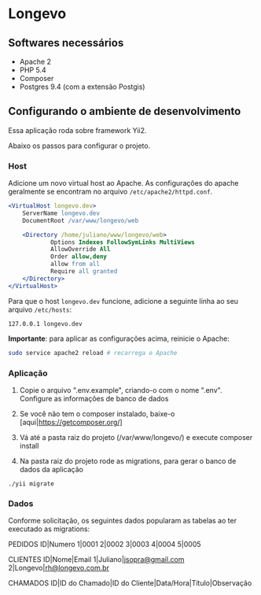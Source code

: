 # Longevo

## Softwares necessários

* Apache 2
* PHP 5.4
* Composer
* Postgres 9.4 (com a extensão Postgis)

## Configurando o ambiente de desenvolvimento

Essa aplicação roda sobre framework Yii2.

Abaixo os passos para configurar o projeto.

### Host

Adicione um novo virtual host ao Apache. As configurações do apache geralmente
se encontram no arquivo `/etc/apache2/httpd.conf`.

```apache
<VirtualHost longevo.dev>
    ServerName longevo.dev
    DocumentRoot /var/www/longevo/web

    <Directory /home/juliano/www/longevo/web>
            Options Indexes FollowSymLinks MultiViews
            AllowOverride All
            Order allow,deny
            allow from all
            Require all granted
    </Directory>
</VirtualHost>
```

Para que o host `longevo.dev` funcione, adicione a seguinte linha ao seu
arquivo `/etc/hosts`:

```
127.0.0.1 longevo.dev
```

**Importante**: para aplicar as configurações acima, reinicie o Apache:

```bash
sudo service apache2 reload # recarrega o Apache
```

### Aplicação

1. Copie o arquivo ".env.example", criando-o com o nome ".env". Configure as informações de banco de dados

2. Se você não tem o composer instalado, baixe-o [aqui|https://getcomposer.org/]

3. Vá até a pasta raiz do projeto (/var/www/longevo/) e execute composer install

4. Na pasta raiz do projeto rode as migrations, para gerar o banco de dados da aplicação

```
./yii migrate
```

### Dados

Conforme solicitação, os seguintes dados popularam as tabelas ao ter executado as migrations:

PEDIDOS
ID|Numero
1|0001
2|0002
3|0003
4|0004
5|0005

CLIENTES
ID|Nome|Email
1|Juliano|jsopra@gmail.com
2|Longevo|rh@longevo.com.br

CHAMADOS
ID|ID do Chamado|ID do Cliente|Data/Hora|Título|Observação
